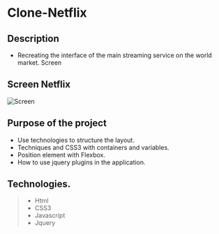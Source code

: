 # Clone-Netflix

##  Description
- Recreating the interface of the main streaming service on the world market.
Screen

##   Screen Netflix
![Screen](/src/assets/NetFlix.gif)

##  Purpose of the project

- Use technologies to structure the layout. 
- Techniques and CSS3 with containers and variables.
- Position element with Flexbox.
- How to use jquery plugins in the application.

##  Technologies.

> - Html
> - CSS3
> - Javascript
> - Jquery
